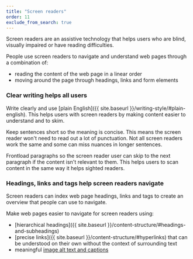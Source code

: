 ```yaml
---
title: "Screen readers"
order: 11
exclude_from_search: true
---
```


Screen readers are an assistive technology that helps users who are blind, visually impaired or have reading difficulties.

People use screen readers to navigate and understand web pages through a combination of:
- reading the content of the web page in a linear order
- moving around the page through headings, links and form elements

### Clear writing helps all users

Write clearly and use [plain English]({{ site.baseurl }}/writing-style/#plain-english). This helps users with screen readers by making content easier to understand and to skim.

Keep sentences short so the meaning is concise. This means the screen reader won't need to read out a lot of punctuation. Not all screen readers work the same and some can miss nuances in longer sentences.

Frontload paragraphs so the screen reader user can skip to the next paragraph if the content isn't relevant to them. This helps users to scan content in the same way it helps sighted readers.

### Headings, links and tags help screen readers navigate

Screen readers can index web page headings, links and tags to create an overview that people can use to navigate.

Make web pages easier to navigate for screen readers using:

- [hierarchical headings]({{ site.baseurl }}/content-structure/#headings-and-subheadings)
- [precise links]({{ site.baseurl }}/content-structure/#hyperlinks) that can be understood on their own without the context of surrounding text
- meaningful [image alt text and captions](#images-and-alt-text)
